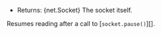 
* Returns: {net.Socket} The socket itself.

Resumes reading after a call to [`socket.pause()`][].

